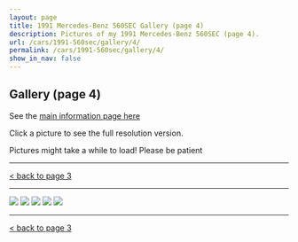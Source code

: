 ```yaml
---
layout: page
title: 1991 Mercedes-Benz 560SEC Gallery (page 4)
description: Pictures of my 1991 Mercedes-Benz 560SEC (page 4).
url: /cars/1991-560sec/gallery/4/
permalink: /cars/1991-560sec/gallery/4/
show_in_nav: false
---
```


## Gallery (page 4)

See the [main information page here](/cars/1991-560sec/)

Click a picture to see the full resolution version.

Pictures might take a while to load! Please be patient

<hr>

[< back to page 3](/cars/1991-560sec/gallery/3/)

<hr>

<a href="/assets/cars-1991-560sec/sec031.jpg"><image src="/assets/cars-1991-560sec/sec031.jpg" /></a>
<a href="/assets/cars-1991-560sec/sec032.jpg"><image src="/assets/cars-1991-560sec/sec032.jpg" /></a>
<a href="/assets/cars-1991-560sec/sec033.jpg"><image src="/assets/cars-1991-560sec/sec033.jpg" /></a>
<a href="/assets/cars-1991-560sec-1.jpg"><image src="/assets/cars-1991-560sec-1.jpg" /></a>
<a href="/assets/cars-1991-560sec-2.jpg"><image src="/assets/cars-1991-560sec-2.jpg" /></a>

<hr>

[< back to page 3](/cars/1991-560sec/gallery/3/)
